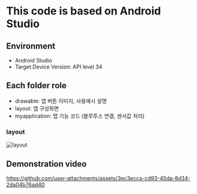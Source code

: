 # This code is based on Android Studio

## Environment
- Android Studio
- Target Device Version: API level 34

## Each folder role
- drawable: 앱 버튼 이미지, 사용예시 설명
- layout: 앱 구성화면
- myapplication: 앱 기능 코드 (블루투스 연결, 센서값 처리)

### layout
![layout](https://github.com/user-attachments/assets/2ba1f442-928c-4445-a8e0-05f177a362fa)

## Demonstration video
https://github.com/user-attachments/assets/3ec3ecca-cd93-45da-8d34-2da04b76ad40

